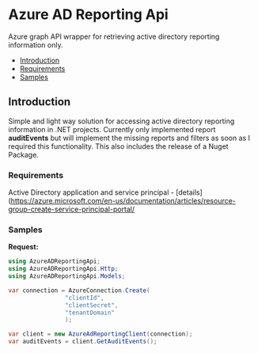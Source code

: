 Azure AD Reporting Api
=============
Azure graph API wrapper for retrieving active directory reporting information only.

* [Introduction](#introduction)
* [Requirements](#requirements)
* [Samples](#samples)

## Introduction
Simple and light way solution for accessing active directory reporting information in .NET projects. Currently only implemented report **auditEvents** but will implement the missing reports and filters as soon as I required this functionality. This also includes the release of a Nuget Package.

### Requirements

Active Directory application and service principal - [details](https://azure.microsoft.com/en-us/documentation/articles/resource-group-create-service-principal-portal/

### Samples

**Request:**

```C#
using AzureADReportingApi;
using AzureADReportingApi.Http;
using AzureADReportingApi.Models;

var connection = AzureConnection.Create(
                "clientId",
                "clientSecret",
                "tenantDomain"
                );

var client = new AzureAdReportingClient(connection);
var auditEvents = client.GetAuditEvents();

```

